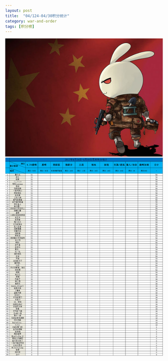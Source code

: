 ```yaml
---
layout: post
title:  "04/124-04/30积分统计"
category: war-and-order
tags: [积分榜]
---
```

![Logo](/media/files/2017/03/24/logo.jpg)
![Core424](/media/files/2017/04/24/424.png)